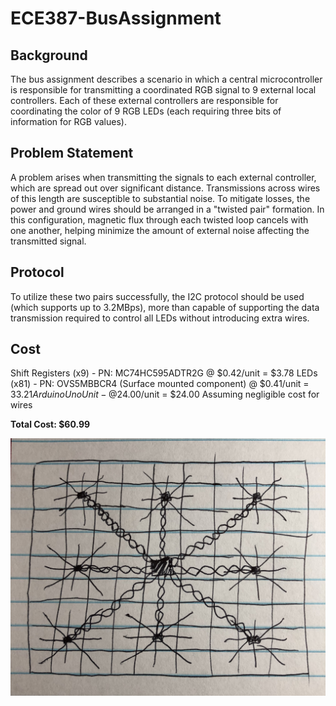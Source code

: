 # ECE387-BusAssignment

## Background
The bus assignment describes a scenario in which a central microcontroller is responsible for transmitting a coordinated RGB signal to 9 external local controllers. Each of these external controllers are responsible for coordinating the color of 9 RGB LEDs (each requiring three bits of information for RGB values).

## Problem Statement
A problem arises when transmitting the signals to each external controller, which are spread out over significant distance. Transmissions across wires of this length are susceptible to substantial noise. To mitigate losses, the power and ground wires should be arranged in a "twisted pair" formation. In this configuration, magnetic flux through each twisted loop cancels with one another, helping minimize the amount of external noise affecting the transmitted signal.

## Protocol
To utilize these two pairs successfully, the I2C protocol should be used (which supports up to 3.2MBps), more than capable of supporting the data transmission required to control all LEDs without introducing extra wires.

## Cost
Shift Registers (x9) - PN: MC74HC595ADTR2G @ $0.42/unit = $3.78
LEDs (x81) - PN: OVS5MBBCR4 (Surface mounted component) @ $0.41/unit = $33.21
Arduino Uno Unit - @$24.00/unit = $24.00
Assuming negligible cost for wires

**Total Cost: $60.99**

![Bus Drawing](https://github.com/demusjc/ECE387-BusAssignment/blob/master/Bus.jpg)
